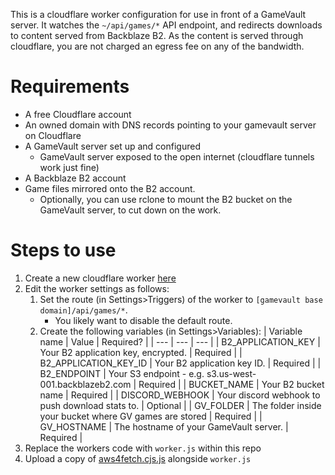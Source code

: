 This is a cloudflare worker configuration for use in front of a GameVault server. It watches the `~/api/games/*` API endpoint, and redirects downloads to content served from Backblaze B2. As the content is served through cloudflare, you are not charged an egress fee on any of the bandwidth.

# Requirements

- A free Cloudflare account
- An owned domain with DNS records pointing to your gamevault server on Cloudflare
- A GameVault server set up and configured
  - GameVault server exposed to the open internet (cloudflare tunnels work just fine)
- A Backblaze B2 account
- Game files mirrored onto the B2 account.
  - Optionally, you can use rclone to mount the B2 bucket on the GameVault server, to cut down on the work.

# Steps to use

1. Create a new cloudflare worker [here](https://dash.cloudflare.com/?to=/:account/workers)
2. Edit the worker settings as follows:
    1. Set the route (in Settings>Triggers) of the worker to `[gamevault base domain]/api/games/*`.
       - You likely want to disable the default route.
    2. Create the following variables (in Settings>Variables):
        | Variable name | Value | Required? |
        | --- | --- | --- |
        | B2_APPLICATION_KEY	| Your B2 application key, encrypted. | Required |
        | B2_APPLICATION_KEY_ID | Your B2 application key ID. | Required |
        | B2_ENDPOINT | Your S3 endpoint - e.g. s3.us-west-001.backblazeb2.com | Required |
        | BUCKET_NAME | Your B2 bucket name | Required |
        | DISCORD_WEBHOOK | Your discord webhook to push download stats to. | Optional |
        | GV_FOLDER | The folder inside your bucket where GV games are stored | Required |
        | GV_HOSTNAME | The hostname of your GameVault server. | Required |
6. Replace the workers code with `worker.js` within this repo
7. Upload a copy of [aws4fetch.cjs.js](https://github.com/mhart/aws4fetch) alongside `worker.js`
